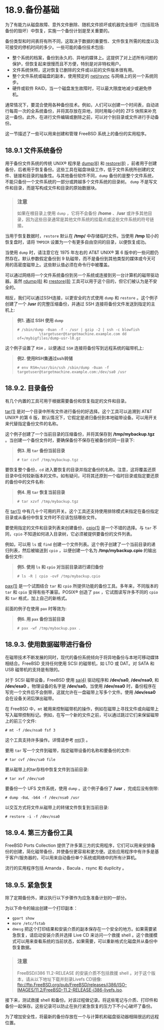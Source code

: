 # 18.9.备份基础

为了有能力从磁盘故障、意外文件删除、随机文件损坏或机器完全毁坏（包括现场备份的毁坏）中恢复，实施一个备份计划是至关重要的。

备份类型和时间表将有所不同，这取决于数据的重要性、文件恢复所需的粒度以及可接受的停机时间的多少。一些可能的备份技术包括:

* 整个系统的档案，备份到永久的、异地的媒体上。这提供了对上述所有问题的保护，但恢复起来很慢而且不方便，特别是对非特权用户。
* 文件系统快照，这对恢复已删除的文件或以前的文件版本很有用。
* 整个文件系统或磁盘的副本，使用预定的 [net/rsync](https://cgit.freebsd.org/ports/tree/net/rsync/pkg-descr) 与网络上的另一个系统同步。
* 硬件或软件 RAID，当一个磁盘发生故障时，可以最大限度地减少或避免停机。

通常情况下，要混合使用各种备份技术。例如，人们可以创建一个时间表，自动进行每周一次的全系统备份，并将其存放在异地，同时用每小时的 ZFS 快照来补充这一备份。此外，在进行文件编辑或删除之前，可以对个别目录或文件进行手动备份。

这一节描述了一些可以用来创建和管理 FreeBSD 系统上的备份的实用程序。

## 18.9.1 文件系统备份

用于备份文件系统的传统 UNIX® 程序是 [dump(8)](https://www.freebsd.org/cgi/man.cgi?query=dump\&sektion=8\&format=html) 和 [restore(8)](https://www.freebsd.org/cgi/man.cgi?query=restore\&sektion=8\&format=html) ，前者用于创建备份，后者用于恢复备份。这些工具在磁盘块级工作，低于文件系统所创建的文件、链接和目录的抽象性。与其他备份软件不同，`dump` 备份的是整个文件系统，不能只备份一个文件系统的一部分或跨越多个文件系统的目录树。 `dump` 不是写文件和目录，而是写构成文件和目录的原始数据块。

> ### 注意
>
> 如果在根目录上使用 `dump` ，它将不会备份 **/home** 、**/usr** 或许多其他目录，因为这些目录通常是其他文件系统的挂载点或这些文件系统的符号链接。

当用于恢复数据时，`restore` 默认在 **/tmp/** 中存储临时文件。当使用 **/tmp** 较小的恢复盘时，请将 `TMPDIR` 设置为一个有更多自由空间的目录，以便恢复成功。

当使用 `dump` 时，请注意它在 1975 年左右的 AT\&T UNIX® 第 6 版中的一些问题仍然存在。默认参数假定备份到 9 轨磁带，而不是备份到其他类型的媒体或今天可用的高密度磁带上。这些默认值必须在命令行中被覆盖。

可以通过网络将一个文件系统备份到另一个系统或连接到另一台计算机的磁带驱动器。虽然 [rdump(8)](https://www.freebsd.org/cgi/man.cgi?query=rdump\&sektion=8\&format=html) 和 [rrestore(8)](https://www.freebsd.org/cgi/man.cgi?query=rrestore\&sektion=8\&format=html) 工具可以用于这个目的，但它们被认为是不安全的。

相反，我们可以通过SSH连接，以更安全的方式使用 `dump` 和 `restore` 。这个例子创建了一个 **/usr** 的完整压缩备份，并通过 SSH 连接将备份文件发送到指定的主机上:

> **例1. 通过 SSH 使用 `dump`**
>
> ```
> # /sbin/dump -0uan -f - /usr | gzip -2 | ssh -c blowfish                   
>   		\targetuser@targetmachine.example.com dd of=/mybigfiles/dump-usr-l0.gz
> ```

这个例子设置了 `RSH` ，以便通过 `SSH` 连接将备份写到远程系统的磁带机上:

> **例2. 使用RSH集通过ssh转储**
>
> ```
> # env RSH=/usr/bin/ssh /sbin/dump -0uan -f targetuser@targetmachine.example.com:/dev/sa0 /usr
> ```

## 18.9.2. 目录备份

有几个内置的工具可用于根据需要备份和恢复指定的文件和目录。

[tar(1)](https://www.freebsd.org/cgi/man.cgi?query=tar\&sektion=1\&format=html) 是对一个目录中所有文件进行备份的好选择。这个工具可以追溯到 AT\&T UNIX® 的第 6 版，默认情况下，它假定是递归备份到本地磁带设备。可以用开关来代替指定备份文件的名称。

这个例子创建了一个当前目录的压缩备份，并将其保存到 **/tmp/mybackup.tgz** 。当创建一个备份文件时，要确保备份不保存在被备份的同一目录下:

> **例3. 用 `tar` 备份当前目录**
>
> ```
> # tar czvf /tmp/mybackup.tgz .
> ```

要恢复整个备份，`cd` 进入要恢复的目录并指定备份的名称。注意，这将覆盖还原目录中任何较新版本的文件。如有疑问，可将其还原到一个临时目录或指定要还原的备份中的文件名称:

> **例4. 用 `tar` 恢复当前目录**
>
> ```
> # tar xzvf /tmp/mybackup.tgz
> ```

在 [tar(1)](https://www.freebsd.org/cgi/man.cgi?query=tar\&sektion=1\&format=html) 中有几十个可用的开关。这个工具还支持使用排除模式来指定在备份指定目录或从备份中恢复文件时不应该包括哪些文件。

要使用指定的文件和目录列表来创建备份，[cpio(1)](https://www.freebsd.org/cgi/man.cgi?query=cpio\&sektion=1\&format=html) 是一个不错的选择。与 `tar` 不同，`cpio` 不知道如何进入目录树，它必须被提供要备份的文件列表。

例如，可以用 `ls` 或 `find` 创建一个文件列表。这个例子创建了一个当前目录的递归列表，然后被输送到 `cpio` ，以便创建一个名为 **/tmp/mybackup.cpio** 的输出备份文件:

> **例5. 使用 `ls` 和 `cpio` 对当前目录进行递归备份**
>
> ```
> # ls -R | cpio -ovF /tmp/mybackup.cpio
> ```

[pax(1)](https://www.freebsd.org/cgi/man.cgi?query=pax\&sektion=1\&format=html) 是一个试图结合 `tar` 和 `cpio` 所提供功能的备份工具。多年来，不同版本的 `tar` 和 `cpio` 变得有些不兼容。POSIX® 创造了 `pax` ，它试图读写许多不同的 `cpio` 和 `tar` 格式，加上自己的新格式。

前面的例子在使用 `pax` 时等效为:

> **例6. 用 `pax` 备份当前目录**
>
> ```
> # pax -wf /tmp/mybackup.pax .
> ```

## 18.9.3. 使用数据磁带进行备份

在磁带技术不断发展的同时，现代的备份系统倾向于将异地备份与本地可移动媒体相结合。FreeBSD 支持任何使用 SCSI 的磁带机，如 LTO 或 DAT。对 SATA 和 USB 磁带机的支持是有限的。

对于 SCSI 磁带设备，FreeBSD 使用 [sa(4)](https://www.freebsd.org/cgi/man.cgi?query=sa\&sektion=4\&format=html) 驱动程序和 **/dev/sa0**, **/dev/nsa0**, 和 **/dev/esa0** 。物理设备的名字是 **/dev/sa0**。当使用 **/dev/nsa0** 时，备份程序在写完一个文件后不会倒带，这就允许在一盘磁带上写多个文件。使用 **/dev/esa0** 会在设备关闭后弹出磁带。

在 FreeBSD 中，`mt` 被用来控制磁带机的操作，例如在磁带上寻找文件或向磁带上写入磁带控制标记。例如，在写一个新的文件之前，可以通过跳过它们来保留磁带上的前三个文件:

```
# mt -f /dev/nsa0 fsf 3
```

这个工具支持许多操作。详情请参考 [mt(1)](https://www.freebsd.org/cgi/man.cgi?query=mt\&sektion=1\&format=html) 。

要用 `tar` 写一个文件到磁带，指定磁带设备的名称和要备份的文件:

```
# tar cvf /dev/sa0 file
```

要从磁带上的tar存档中恢复文件到当前目录:

```
# tar xvf /dev/sa0
```

要备份一个 UFS 文件系统，使用 `dump` 。这个例子备份了 **/usr** ，完成后没有倒带:

```
# dump -0aL -b64 -f /dev/nsa0 /usr
```

以交互方式将文件从磁带上的转储文件恢复到当前目录:

```
# restore -i -f /dev/nsa0
```

## 18.9.4. 第三方备份工具

FreeBSD Ports Collection 提供了许多第三方的实用程序，它们可以用来安排备份的创建，简化磁带备份，并使备份更容易和更方便。这些应用程序中有许多是基于客户/服务器的，可以用来自动备份单个系统或网络中的所有计算机。

流行的实用程序包括 Amanda 、Bacula 、rsync 和 duplicity 。

## 18.9.5. 紧急恢复

除了定期备份外，建议执行以下步骤作为应急准备计划的一部分。

为以下命令的输出创建一个打印副本：

* `gpart show`
* `more /etc/fstab`
* `dmesg` 把这个打印结果和安装介质的副本保存在一个安全的地方。如果需要紧急恢复，请启动安装介质并选择 Live CD 来访问一个救援 shell 。这个救援模式可以用来查看系统的当前状态，如果需要，可以重新格式化磁盘并从备份中恢复数据。

> ### 注意
>
> FreeBSD/i386 11.2-RELEASE 的安装介质不包括救援 shell 。对于这个版本，请从以下地址下载并刻录Livefs CD镜像: ftp://ftp.FreeBSD.org/pub/FreeBSD/releases/i386/ISO-IMAGES/11.2/FreeBSD-11.2-RELEASE-i386-livefs.iso.

接下来，测试救援 shell 和备份。对该过程做记录。将这些笔记与介质、打印件和备份一起保存。这些记录可以防止在执行紧急恢复的压力下不小心破坏了备份。

为了增加安全性，将最新的备份存放在一个与计算机和磁盘驱动器相隔很远的远程位置。

